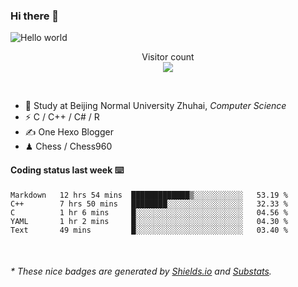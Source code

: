 ### Hi there 👋


<img src="https://raw.githubusercontent.com/sagar-viradiya/sagar-viradiya/master/resources/banner.png" alt="Hello world">
<p align="center"> 
  Visitor count<br/>
  <img src="https://profile-counter.glitch.me/youszoe/count.svg" />
</p>

<br/>


- 🍻  Study at Beijing Normal University Zhuhai, _Computer Science_
- ⚡  C / C++ / C# / R
- ✍️  One Hexo Blogger
- ♟  Chess / Chess960 


#### Coding status last week ⌨️

<!--START_SECTION:waka-->
```text
Markdown   12 hrs 54 mins  █████████████▒░░░░░░░░░░░   53.19 % 
C++        7 hrs 50 mins   ████████░░░░░░░░░░░░░░░░░   32.33 % 
C          1 hr 6 mins     █░░░░░░░░░░░░░░░░░░░░░░░░   04.56 % 
YAML       1 hr 2 mins     █░░░░░░░░░░░░░░░░░░░░░░░░   04.30 % 
Text       49 mins         █░░░░░░░░░░░░░░░░░░░░░░░░   03.40 % 
```
<!--END_SECTION:waka-->

<br/>

<center><img src="http://ghchart.rshah.org/409ba5/yousazoe" alt="" /></center>


<h6>* These nice badges are generated by <a href="https://shields.io/">Shields.io</a> and <a href="https://github.com/spencerwooo/Substats">Substats</a>.</h6>
